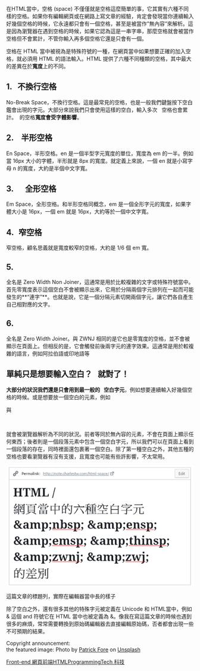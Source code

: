 在HTML當中，空格 (space) 不僅僅就是空格這麼簡單的事，它其實有六種不同樣的空格。如果你有編輯網頁或在網路上寫文章的經驗，肯定會發現當你連續輸入好幾個空格的時候，它永遠都只會有一個空格，甚至是被當作”無內容”來解析。這是因為瀏覽器在遇到空格的時候，如果它認為這是一串字串，那麼空格就會被當作空格但不會累計，不管你輸入再多個空格它還是只會有一個。

空格在 HTML 當中被視為是特殊符號的一種，在網頁當中如果想要正確的加入空格，就必須用 HTML 的語法輸入。HTML 提供了六種不同種類的空格，其中最大的差異在於**寬度**上的不同。

## 1. &nbsp; 不換行空格

No-Break Space，不換行空格。這是最常見的空格，也是一般我們鍵盤按下空白鑑會出現的字元。大部分來說我們只會使用這樣的空白，輸入多次 &nbsp; 空格也會累計。&nbsp; 的空格**寬度會受字體影響**。

## 2. &ensp; 半形空格

En Space，半形空格。en 是一個半型字元寬度的單位，寬度為 em 的一半。例如當 16px 大小的字體，半形就是 8px 的寬度。就定義上來說，一個 en 就是小寫字母 n 的寬度，大約是半個中文字寬。

## 3. &emsp; 全形空格

Em Space，全形空格。和半形空格同概念，em 是一個全形字元的寬度，如果字體大小是 16px，一個 em 就是 16px，大約等於一個中文字寬。

## 4. &thinsp; 窄空格

窄空格，顧名思義就是寬度較窄的空格，大約是 1/6 個 em 寬。

## 5. ‌&zwnj;

全名是 Zero Width Non Joiner，這通常是用於比較複雜的文字或特殊符號當中。首先零寬度表示這個空白不會被顯示出來，它用於分隔兩個字元排列在一起而可能發生的**“連字”**。也就是說，它是一個分隔元素切開兩個字元，讓它們各自產生自己相對應的文字。

## 6. ‍&zwj;

全名是 Zero Width Joiner。與 ZWNJ 相同的是它也是零寬度的空格，並不會被顯示在頁面上。但相反的是，它會觸發前後兩字元的連字效果。這通常是用於較複雜的語言，例如阿拉伯語或印地語等

## 單純只是想要輸入空白？ &nbsp; 就對了！

**大部分的狀況我們還是只會用到最一般的 &nbsp; 空白字元**，例如想要連續輸入好幾個空格的時候。或是想要放一個空白的元素，例如 <p> </p> 與 <p>&nbsp;</p> 就會被瀏覽器解析為不同的狀況。前者等同於無內容的元素，不會在頁面上顯示任何東西；後者則是一個段落元素中包含一個空白字元，所以我們可以在頁面上看到一個段落的存在，同時裡面還包裹著一個空白。除了第一種空白之外，其他五種的空格也要看瀏覽器有沒有支援，且寬度也可能有些許影響，不太常用。

![example for special characters](media/example_for_special_characters.jpg)

這篇文章的標題列，實際在編輯器當中長的樣子

除了空白之外，還有很多其他的特殊字元被定義在 Unicode 和 HTML當中，例如 & 這個 and 符號它在 HTML 當中也被定義為 &amp;。像我在寫這篇文章的時候也遇到很多的麻煩，常常需要轉換到原始碼編輯器去直接編輯原始碼，否者都會出現一些不可預期的結果。

Copyright announcement:  
the featured image: Photo by [Patrick Fore](https://unsplash.com/@patrickian4?utm_source=unsplash&utm_medium=referral&utm_content=creditCopyText) on [Unsplash](https://unsplash.com/search/photos/blank-space-type?utm_source=unsplash&utm_medium=referral&utm_content=creditCopyText)


[Front-end 網頁前端](https://note.charlestw.com/category/tech/front-end-%e7%b6%b2%e9%a0%81%e5%89%8d%e7%ab%af/)[HTML](https://note.charlestw.com/category/tech/programming/html/)[Programming](https://note.charlestw.com/category/tech/programming/)[Tech 科技](https://note.charlestw.com/category/tech/)
